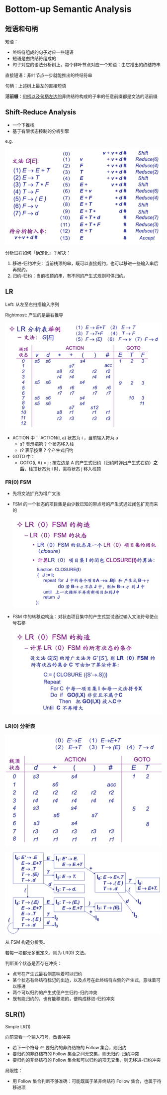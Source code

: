 # Bottom-up Semantic Analysis

## 短语和句柄

短语：

- 终结符组成的句子对应一些短语
- 短语是由终结符组成的
- 句子对应的语法分析树上，每个非叶节点对应一个短语：由它推出的终结符串

直接短语：非叶节点一步就能推出的终结符串

句柄：上述树上最左的直接短语

**活前缀**：<u>句柄以及句柄左边的</u>非终结符构成的子串的任意前缀都是文法的活前缀

## Shift-Reduce Analysis

- 一个下推栈
- 基于有限状态控制的分析引擎

e.g. 

![image-20211231215701923](bottom_up.assets/image-20211231215701923.png)

分析过程如何「确定化」？解决：

1. 移进-归约冲突：当前栈顶的串，既可以直接规约，也可以移进一些输入串后再规约。
2. 归约-归约：当前栈顶的串，有不同的产生式规则可供归约。

## LR

Left: 从左至右扫描输入序列

Rightmost: 产生的是最右推导

![image-20211231220526239](bottom_up.assets/image-20211231220526239.png)

- ACTION 中： ACTION(i, a) 状态为 i ，当前输入符为 a
    - s? 表示把第 ? 个状态移入栈
    - r? 表示按第 ? 个产生式归约
- GOTO 中：
    - GOTO(i, A) = j : 按左边是 A 的产生式归约（归约时弹出产生式右边）**之后**，栈顶状态为 i 时，需将状态 j 移入栈顶

### FR(0) FSM

- 先将文法扩充为增广文法

- FSM 的一个状态的项目集是由少数已知的带点号的产生式通过闭包扩充而来的

    ![image-20211231232127108](bottom_up.assets/image-20211231232127108.png)

- FSM 中的转移边构造：对状态项目集中的产生式尝试通过输入文法符号使点号右移

    ![image-20211231233125241](bottom_up.assets/image-20211231233125241.png)

### LR(0) 分析表

![image-20211231233342850](bottom_up.assets/image-20211231233342850.png)

![image-20211231233549540](bottom_up.assets/image-20211231233549540.png)

从 FSM 构造分析表。

若每一项都无多重定义，则为 LR(0) 文法。

判断某个状态是否存在冲突：

- 点号在产生式最右侧意味着可以归约
- 某个状态有终结符标记的出边，以及点号在此终结符左侧的产生式，意味着可以移进
- 两个可以归约的产生式便产生归约-归约冲突
- 既有能归约的，也有能移进的，便构成移进-归约冲突

## SLR(1)

Simple LR(1)

向前查看一个输入符号，改善冲突

- 若下一个符号 ∈ 要归约的非终结符的 Follow 集合，则归约
- 要归约的非终结符的 Follow 集合之间无交集，则无归约-归约冲突
- 要归约的非终结符的 Follow 集合和可以归约的项无交集，则无移进-归约冲突

局限性：

- 用 Follow 集合判断不够准确：可能既属于某非终结符 Follow 集合，也属于待移进项









